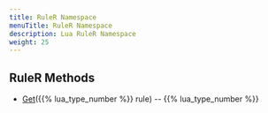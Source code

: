 ```yaml
---
title: RuleR Namespace
menuTitle: RuleR Namespace
description: Lua RuleR Namespace
weight: 25
---
```

## RuleR Methods
- [Get](get)({{% lua_type_number %}} rule) -- {{% lua_type_number %}}